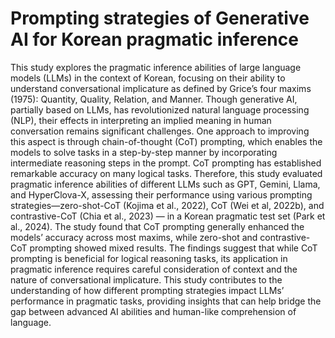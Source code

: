 # Prompting strategies of Generative AI for Korean pragmatic inference

This study explores the pragmatic inference abilities of large language models (LLMs) in the context of Korean, focusing on their ability to understand conversational implicature as defined by Grice’s four maxims (1975): Quantity, Quality, Relation, and Manner. Though generative AI, partially based on LLMs, has revolutionized natural language processing (NLP), their effects in interpreting an implied meaning in human conversation remains significant challenges. One approach to improving this aspect is through chain-of-thought (CoT) prompting, which enables the models to solve tasks in a step-by-step manner by incorporating intermediate reasoning steps in the prompt. CoT prompting has established remarkable accuracy on many logical tasks. Therefore, this study evaluated pragmatic inference abilities of different LLMs such as GPT, Gemini, Llama, and HyperClova-X, assessing their performance using various prompting strategies—zero-shot-CoT (Kojima et al., 2022), CoT (Wei et al, 2022b), and contrastive-CoT (Chia et al., 2023) — in a Korean pragmatic test set (Park et al., 2024). The study found that CoT prompting generally enhanced the models’ accuracy across most maxims, while zero-shot and contrastive-CoT prompting showed mixed results. The findings suggest that while CoT prompting is beneficial for logical reasoning tasks, its application in pragmatic inference requires careful consideration of context and the nature of conversational implicature. This study contributes to the understanding of how different prompting strategies impact LLMs’ performance in pragmatic tasks, providing insights that can help bridge the gap between advanced AI abilities and human-like comprehension of language.
